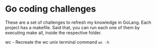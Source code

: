 # Go coding challenges

These are a set of challenges to refresh my knowledge in GoLang.
Each project has a makefile. Said that, you can run each one of them by executing make all, inside the respective folder.

wc - Recreate the wc unix terminal command ```wc -h```

